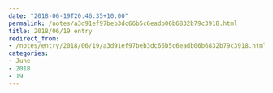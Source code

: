 ```yaml
---
date: "2018-06-19T20:46:35+10:00"
permalink: /notes/a3d91ef97beb3dc66b5c6eadb06b6832b79c3918.html
title: 2018/06/19 entry
redirect_from:
- /notes/entry/2018/06/19/a3d91ef97beb3dc66b5c6eadb06b6832b79c3918.html
categories:
- June
- 2018
- 19
---
```

